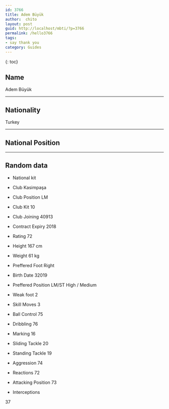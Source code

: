 ```yaml
---
id: 3766
title: Adem Büyük
author:  chito 
layout: post
guid: http://localhost/mbti/?p=3766
permalink: /hello3766
tags:
- say thank you
category: Guides
---
```



{: toc}


## Name  
Adem Büyük 

* * *

## Nationality  
Turkey 

* * *

## National Position 

* * *

## Random data 

  * National kit 
  * Club 
Kasimpaşa 

  * Club Position 
LM 

  * Club Kit 
10 

  * Club Joining 
40913 

  * Contract Expiry 
2018 

  * Rating 
72 

  * Height 
167 cm 

  * Weight 
61 kg 

  * Preffered Foot 
Right 

  * Birth Date 
32019 

  * Preffered Position 
LM/ST High / Medium 

  * Weak foot 
2 

  * Skill Moves 
3 

  * Ball Control 
75 

  * Dribbling 
76 

  * Marking 
16 

  * Sliding Tackle 
20 

  * Standing Tackle 
19 

  * Aggression 
74 

  * Reactions 
72 

  * Attacking Position 
73 

  * Interceptions 

37</ul>